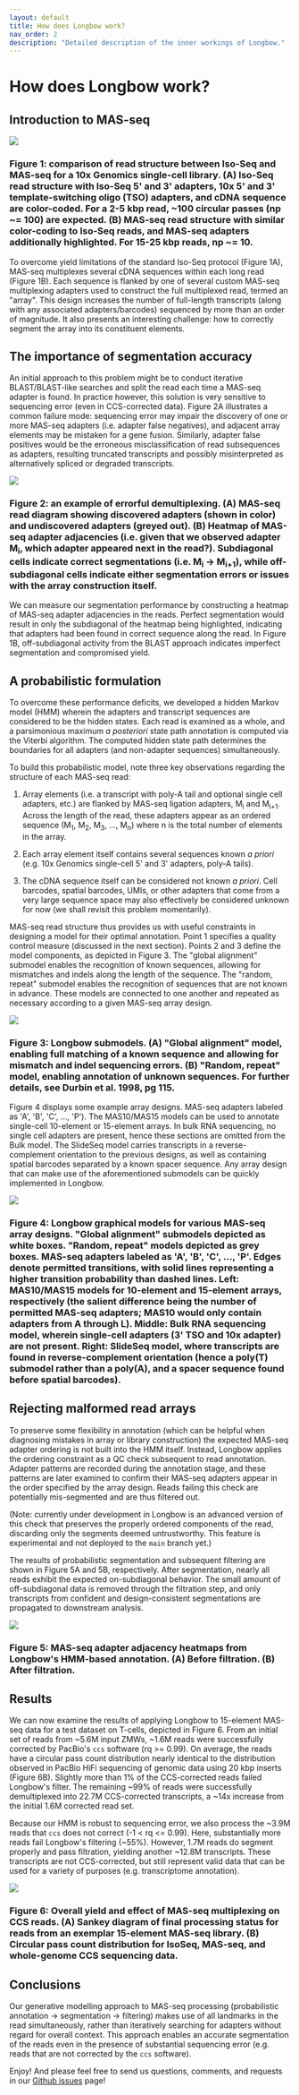 ```yaml
---
layout: default
title: How does Longbow work?
nav_order: 2
description: "Detailed description of the inner workings of Longbow."
---
```


# How does Longbow work?

## Introduction to MAS-seq

![](figures/masseq_concept.png)
### Figure 1: comparison of read structure between Iso-Seq and MAS-seq for a 10x Genomics single-cell library. (A) Iso-Seq read structure with Iso-Seq 5' and 3' adapters, 10x 5' and 3' template-switching oligo (TSO) adapters, and cDNA sequence are color-coded. For a 2-5 kbp read, ~100 circular passes (np ~= 100) are expected. (B) MAS-seq read structure with similar color-coding to Iso-Seq reads, and MAS-seq adapters additionally highlighted. For 15-25 kbp reads, np ~= 10.

To overcome yield limitations of the standard Iso-Seq protocol (Figure 1A), MAS-seq multiplexes several cDNA sequences within each long read (Figure 1B). Each sequence is flanked by one of several custom MAS-seq multiplexing adapters used to construct the full multiplexed read, termed an "array". This design increases the number of full-length transcripts (along with any associated adapters/barcodes) sequenced by more than an order of magnitude. It also presents an interesting challenge: how to correctly segment the array into its constituent elements.

## The importance of segmentation accuracy

An initial approach to this problem might be to conduct iterative BLAST/BLAST-like searches and split the read each time a MAS-seq adapter is found. In practice however, this solution is very sensitive to sequencing error (even in CCS-corrected data). Figure 2A illustrates a common failure mode: sequencing error may impair the discovery of one or more MAS-seq adapters (i.e. adapter false negatives), and adjacent array elements may be mistaken for a gene fusion. Similarly, adapter false positives would be the erroneous misclassification of read subsequences as adapters, resulting truncated transcripts and possibly misinterpreted as alternatively spliced or degraded transcripts.

![](figures/bad_demux2.png)
### Figure 2: an example of errorful demultiplexing. (A) MAS-seq read diagram showing discovered adapters (shown in color) and undiscovered adapters (greyed out). (B) Heatmap of MAS-seq adapter adjacencies (i.e. given that we observed adapter M<sub>i</sub>, which adapter appeared next in the read?). Subdiagonal cells indicate correct segmentations (i.e. M<sub>i</sub> -> M<sub>i+1</sub>), while off-subdiagonal cells indicate either segmentation errors or issues with the array construction itself.

We can measure our segmentation performance by constructing a heatmap of MAS-seq adapter adjacencies in the reads. Perfect segmentation would result in only the subdiagonal of the heatmap being highlighted, indicating that adapters had been found in correct sequence along the read. In Figure 1B, off-subdiagonal activity from the BLAST approach indicates imperfect segmentation and compromised yield.

## A probabilistic formulation

To overcome these performance deficits, we developed a hidden Markov model (HMM) wherein the adapters and transcript sequences are considered to be the hidden states.  Each read is examined as a whole, and a parsimonious maximum _a posteriori_ state path annotation is computed via the Viterbi algorithm. The computed hidden state path determines the boundaries for all adapters (and non-adapter sequences) simultaneously.

To build this probabilistic model, note three key observations regarding the structure of each MAS-seq read:

1. Array elements (i.e. a transcript with poly-A tail and optional single cell adapters, etc.) are flanked by MAS-seq ligation adapters, M<sub>i</sub> and M<sub>i+1</sub>. Across the length of the read, these adapters appear as an ordered sequence (M<sub>1</sub>, M<sub>2</sub>, M<sub>3</sub>, ..., M<sub>n</sub>) where n is the total number of elements in the array.
   
2. Each array element itself contains several sequences known _a priori_ (e.g. 10x Genomics single-cell 5' and 3' adapters, poly-A tails).
   
3. The cDNA sequence itself can be considered not known _a priori_. Cell barcodes, spatial barcodes, UMIs, or other adapters that come from a very large sequence space may also effectively be considered unknown for now (we shall revisit this problem momentarily).

MAS-seq read structure thus provides us with useful constraints in designing a model for their optimal annotation. Point 1 specifies a quality control measure (discussed in the next section). Points 2 and 3 define the model components, as depicted in Figure 3.  The "global alignment" submodel enables the recognition of known sequences, allowing for mismatches and indels along the length of the sequence.  The "random, repeat" submodel enables the recognition of sequences that are not known in advance.  These models are connected to one another and repeated as necessary according to a given MAS-seq array design.

![](figures/model_components.png)
### Figure 3: Longbow submodels. (A) "Global alignment" model, enabling full matching of a known sequence and allowing for mismatch and indel sequencing errors. (B) "Random, repeat" model, enabling annotation of unknown sequences.  For further details, see Durbin et al. 1998, pg 115.


Figure 4 displays some example array designs. MAS-seq adapters labeled as 'A', 'B', 'C', ..., 'P'). The MAS10/MAS15 models can be used to annotate single-cell 10-element or 15-element arrays. In bulk RNA sequencing, no single cell adapters are present, hence these sections are omitted from the Bulk model. The SlideSeq model carries transcripts in a reverse-complement orientation to the previous designs, as well as containing spatial barcodes separated by a known spacer sequence. Any array design that can make use of the aforementioned submodels can be quickly implemented in Longbow.

![](figures/models.png)
### Figure 4: Longbow graphical models for various MAS-seq array designs. "Global alignment" submodels depicted as white boxes. "Random, repeat" models depicted as grey boxes. MAS-seq adapters labeled as 'A', 'B', 'C', ..., 'P'.  Edges denote permitted transitions, with solid lines representing a higher transition probability than dashed lines.  Left: MAS10/MAS15 models for 10-element and 15-element arrays, respectively (the salient difference being the number of permitted MAS-seq adapters; MAS10 would only contain adapters from A through L). Middle: Bulk RNA sequencing model, wherein single-cell adapters (3' TSO and 10x adapter) are not present. Right: SlideSeq model, where transcripts are found in reverse-complement orientation (hence a poly(T) submodel rather than a poly(A), and a spacer sequence found before spatial barcodes).

## Rejecting malformed read arrays

To preserve some flexibility in annotation (which can be helpful when diagnosing mistakes in array or library construction) the expected MAS-seq adapter ordering is not built into the HMM itself. Instead, Longbow applies the ordering constraint as a QC check subsequent to read annotation. Adapter patterns are recorded during the annotation stage, and these patterns are later examined to confirm their MAS-seq adapters appear in the order specified by the array design. Reads failing this check are potentially mis-segmented and are thus filtered out.

(Note: currently under development in Longbow is an advanced version of this check that preserves the properly ordered components of the read, discarding only the segments deemed untrustworthy. This feature is experimental and not deployed to the `main` branch yet.)

The results of probabilistic segmentation and subsequent filtering are shown in Figure 5A and 5B, respectively.  After segmentation, nearly all reads exhibit the expected on-subdiagonal behavior.  The small amount of off-subdiagonal data is removed through the filtration step, and only transcripts from confident and design-consistent segmentations are propagated to downstream analysis.

![](figures/before_after_filter.png)
### Figure 5: MAS-seq adapter adjacency heatmaps from Longbow's HMM-based annotation. (A) Before filtration. (B) After filtration.

## Results

We can now examine the results of applying Longbow to 15-element MAS-seq data for a test dataset on T-cells, depicted in Figure 6.  From an initial set of reads from ~5.6M input ZMWs, ~1.6M reads were successfully corrected by PacBio's `ccs` software (rq >= 0.99).  On average, the reads have a circular pass count distribution nearly identical to the distribution observed in PacBio HiFi sequencing of genomic data using 20 kbp inserts (Figure 6B).  Slightly more than 1% of the CCS-corrected reads failed Longbow's filter.  The remaining ~99% of reads were successfully demultiplexed into 22.7M CCS-corrected transcripts, a ~14x increase from the initial 1.6M corrected read set.

Because our HMM is robust to sequencing error, we also process the ~3.9M reads that `ccs` does not correct (-1 < rq <= 0.99).  Here, substantially more reads fail Longbow's filtering (~55%).  However, 1.7M reads do segment properly and pass filtration, yielding another ~12.8M transcripts. These transcripts are not CCS-corrected, but still represent valid data that can be used for a variety of purposes (e.g. transcriptome annotation).

![](figures/sankey_and_ccs_passes.png)
### Figure 6: Overall yield and effect of MAS-seq multiplexing on CCS reads. (A) Sankey diagram of final processing status for reads from an exemplar 15-element MAS-seq library. (B) Circular pass count distribution for IsoSeq, MAS-seq, and whole-genome CCS sequencing data.

## Conclusions

Our generative modelling approach to MAS-seq processing (probabilistic annotation -> segmentation -> filtering) makes use of all landmarks in the read simultaneously, rather than iteratively searching for adapters without regard for overall context. This approach enables an accurate segmentation of the reads even in the presence of substantial sequencing error (e.g. reads that are not corrected by the `ccs` software).

Enjoy! And please feel free to send us questions, comments, and requests in our [Github issues](https://github.com/broadinstitute/longbow/issues) page!
